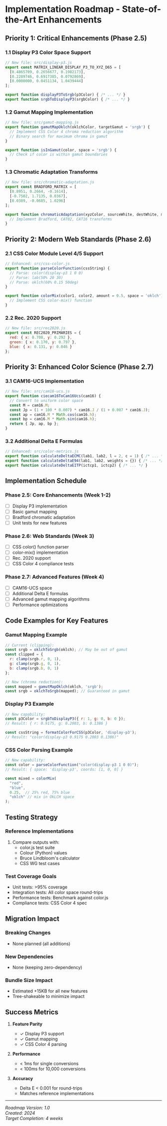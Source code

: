 # Implementation Roadmap - State-of-the-Art Enhancements

## Priority 1: Critical Enhancements (Phase 2.5)

### 1.1 Display P3 Color Space Support
```javascript
// New file: src/display-p3.js
export const MATRIX_LINEAR_DISPLAY_P3_TO_XYZ_D65 = [
  [0.4865709, 0.2656677, 0.1982173],
  [0.2289746, 0.6917385, 0.0792869],
  [0.0000000, 0.0451134, 1.0439444]
];

export function displayP3ToSrgb(p3Color) { /* ... */ }
export function srgbToDisplayP3(srgbColor) { /* ... */ }
```

### 1.2 Gamut Mapping Implementation
```javascript
// New file: src/gamut-mapping.js
export function gamutMapOklch(oklchColor, targetGamut = 'srgb') {
  // Implement CSS Color 4 chroma reduction algorithm
  // Binary search for maximum chroma in gamut
}

export function isInGamut(color, space = 'srgb') {
  // Check if color is within gamut boundaries
}
```

### 1.3 Chromatic Adaptation Transforms
```javascript
// New file: src/chromatic-adaptation.js
export const BRADFORD_MATRIX = [
  [0.8951, 0.2664, -0.1614],
  [-0.7502, 1.7135, 0.0367],
  [0.0389, -0.0685, 1.0296]
];

export function chromaticAdaptation(xyzColor, sourceWhite, destWhite, method = 'bradford') {
  // Implement Bradford, CAT02, CAT16 transforms
}
```

## Priority 2: Modern Web Standards (Phase 2.6)

### 2.1 CSS Color Module Level 4/5 Support
```javascript
// Enhanced: src/css-color.js
export function parseColorFunction(cssString) {
  // Parse: color(display-p3 1 0 0)
  // Parse: lab(50% 20 30)
  // Parse: oklch(60% 0.15 50deg)
}

export function colorMix(color1, color2, amount = 0.5, space = 'oklch') {
  // Implement CSS color-mix() function
}
```

### 2.2 Rec. 2020 Support
```javascript
// New file: src/rec2020.js
export const REC2020_PRIMARIES = {
  red: { x: 0.708, y: 0.292 },
  green: { x: 0.170, y: 0.797 },
  blue: { x: 0.131, y: 0.046 }
};
```

## Priority 3: Enhanced Color Science (Phase 2.7)

### 3.1 CAM16-UCS Implementation
```javascript
// New file: src/cam16-ucs.js
export function ciecam16ToCam16Ucs(cam16) {
  // Convert to uniform color space
  const M = cam16.M;
  const Jp = (1 + 100 * 0.007) * cam16.J / (1 + 0.007 * cam16.J);
  const ap = cam16.M * Math.cos(cam16.h);
  const bp = cam16.M * Math.sin(cam16.h);
  return { Jp, ap, bp };
}
```

### 3.2 Additional Delta E Formulas
```javascript
// Enhanced: src/color-metrics.js
export function calculateDeltaECMC(lab1, lab2, l = 2, c = 1) { /* ... */ }
export function calculateDeltaE94(lab1, lab2, weights = {}) { /* ... */ }
export function calculateDeltaEITP(ictcp1, ictcp2) { /* ... */ }
```

## Implementation Schedule

### Phase 2.5: Core Enhancements (Week 1-2)
- [ ] Display P3 implementation
- [ ] Basic gamut mapping
- [ ] Bradford chromatic adaptation
- [ ] Unit tests for new features

### Phase 2.6: Web Standards (Week 3)
- [ ] CSS color() function parser
- [ ] color-mix() implementation
- [ ] Rec. 2020 support
- [ ] CSS Color 4 compliance tests

### Phase 2.7: Advanced Features (Week 4)
- [ ] CAM16-UCS space
- [ ] Additional Delta E formulas
- [ ] Advanced gamut mapping algorithms
- [ ] Performance optimizations

## Code Examples for Key Features

### Gamut Mapping Example
```javascript
// Current (clipping):
const srgb = oklchToSrgb(oklch); // May be out of gamut
const clipped = {
  r: clamp(srgb.r, 0, 1),
  g: clamp(srgb.g, 0, 1),
  b: clamp(srgb.b, 0, 1)
};

// New (chroma reduction):
const mapped = gamutMapOklch(oklch, 'srgb');
const srgb = oklchToSrgb(mapped); // Guaranteed in gamut
```

### Display P3 Example
```javascript
// New capability:
const p3Color = srgbToDisplayP3({ r: 1, g: 0, b: 0 });
// Result: { r: 0.9175, g: 0.2003, b: 0.1386 }

const cssString = formatColorForCSS(p3Color, 'display-p3');
// Result: "color(display-p3 0.9175 0.2003 0.1386)"
```

### CSS Color Parsing Example
```javascript
// New capability:
const color = parseColorFunction("color(display-p3 1 0 0)");
// Result: { space: 'display-p3', coords: [1, 0, 0] }

const mixed = colorMix(
  "red",
  "blue", 
  0.25,  // 25% red, 75% blue
  "oklch" // mix in OkLCH space
);
```

## Testing Strategy

### Reference Implementations
1. Compare outputs with:
   - color.js test suite
   - Colour (Python) values
   - Bruce Lindbloom's calculator
   - CSS WG test cases

### Test Coverage Goals
- Unit tests: >95% coverage
- Integration tests: All color space round-trips
- Performance tests: Benchmark against color.js
- Compliance tests: CSS Color 4 spec

## Migration Impact

### Breaking Changes
- None planned (all additions)

### New Dependencies
- None (keeping zero-dependency)

### Bundle Size Impact
- Estimated +15KB for all new features
- Tree-shakeable to minimize impact

## Success Metrics

1. **Feature Parity**
   - ✓ Display P3 support
   - ✓ Gamut mapping
   - ✓ CSS Color 4 parsing

2. **Performance**
   - < 1ms for single conversions
   - < 100ms for 10,000 conversions

3. **Accuracy**
   - Delta E < 0.001 for round-trips
   - Matches reference implementations

---

*Roadmap Version: 1.0*  
*Created: 2024*  
*Target Completion: 4 weeks*